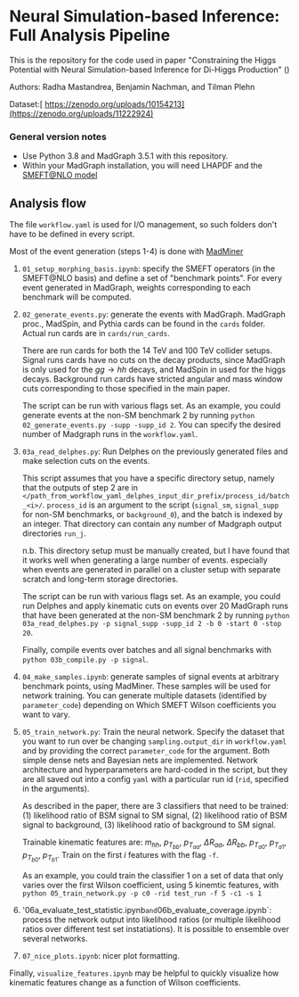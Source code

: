 # Neural Simulation-based Inference: Full Analysis Pipeline
This is the repository for the code used in paper "Constraining the Higgs Potential with Neural Simulation-based Inference for Di-Higgs Production" ()

Authors: Radha Mastandrea, Benjamin Nachman, and Tilman Plehn

Dataset:[ https://zenodo.org/uploads/10154213](https://zenodo.org/uploads/11222924)

### General version notes
- Use Python 3.8 and MadGraph 3.5.1 with this repository. 
- Within your MadGraph installation, you will need LHAPDF and the [SMEFT@NLO model](https://feynrules.irmp.ucl.ac.be/wiki/SMEFTatNLO)


## Analysis flow

The file `workflow.yaml` is used for I/O management, so such folders don't have to be defined in every script.

Most of the event generation (steps 1-4) is done with [MadMiner](https://github.com/madminer-tool/madminer)

1. `01_setup_morphing_basis.ipynb`: specify the SMEFT operators (in the SMEFT@NLO basis) and define a set of "benchmark points". For every event generated in MadGraph, weights corresponding to each benchmark will be computed. 

2. `02_generate_events.py`: generate the events with MadGraph. MadGraph proc., MadSpin, and Pythia cards can be found in the `cards` folder. Actual run cards are in `cards/run_cards`.

   There are run cards for both the 14 TeV and 100 TeV collider setups. Signal runs cards have no cuts on the decay products, since MadGraph is only used for the $gg \rightarrow hh$ decays, and MadSpin in used for the higgs decays. Background run cards have stricted angular and mass window cuts corresponding to those specified in the main paper. 

   The script can be run with various flags set. As an example, you could generate events at the non-SM benchmark 2 by running `python 02_generate_events.py -supp -supp_id 2`. You can specify the desired number of Madgraph runs in the `workflow.yaml`.

3. `03a_read_delphes.py`: Run Delphes on the previously generated files and make selection cuts on the events. 

   This script assumes that you have a specific directory setup, namely that the outputs of step 2 are in `</path_from_workflow_yaml_delphes_input_dir_prefix/process_id/batch_<i>/`. `process_id` is an argument to the script (`signal_sm`, `signal_supp` for non-SM benchmarks, or `background_0`), and the batch is indexed by an integer. That directory can contain any number of Madgraph output directories `run_j`. 

   n.b. This directory setup must be manually created, but I have found that it works well when generating a large number of events. especially when events are generated in parallel on a cluster setup with separate scratch and long-term storage directories. 

   The script can be run with various flags set. As an example, you could run Delphes and apply kinematic cuts on events over 20 MadGraph runs that have been generated at the non-SM benchmark 2 by running `python 03a_read_delphes.py -p signal_supp -supp_id 2 -b 0 -start 0 -stop 20`. 

   Finally, compile events over batches and all signal benchmarks with `python 03b_compile.py -p signal`. 

4. `04_make_samples.ipynb`: generate samples of signal events at arbitrary benchmark points, using MadMiner. These samples will be used for network training. You can generate multiple datasets (identified by `parameter_code`) depending on Which SMEFT Wilson coefficients you want to vary.


5. `05_train_network.py`: Train the neural network. Specify the dataset that you want to run over be changing `sampling.output_dir` in `workflow.yaml` and by providing the correct `parameter_code` for the argument. Both simple dense nets and Bayesian nets are implemented. Network architecture and hyperparameters are hard-coded in the script, but they are all saved out into a config `yaml` with a particular run id (`rid`, specified in the arguments). 

   As described in the paper, there are 3 classifiers that need to be trained: (1) likelihood ratio of BSM signal to SM signal, (2) likelihood ratio of BSM signal to background, (3) likelihood ratio of background to SM signal. 

   Trainable kinematic features are:  $m_{hh}$, $p_{T_{bb}}$, $p_{T_{aa}}$, $\Delta R_{aa}$, $\Delta R_{bb}$, $p_{T_{a0}}$, $p_{T_{a1}}$, $p_{T_{b0}}$, $p_{T_{b1}}$. Train on the first $i$ features with the flag `-f`.

   As an example, you could train the classifier 1 on a set of data that only varies over the first Wilson coefficient, using 5 kinemtic features, with `python 05_train_network.py -p c0 -rid test_run -f 5 -c1 -s 1`

6. '06a_evaluate_test_statistic.ipynb` and `06b_evaluate_coverage.ipynb`: process the network output into likelihood ratios (or multiple likelihood ratios over different test set instatiations). It is possible to ensemble over several networks.

7. `07_nice_plots.ipynb`: nicer plot formatting.

Finally, `visualize_features.ipynb` may be helpful to quickly visualize how kinematic features change as a function of Wilson coefficients.
